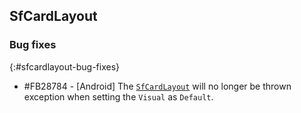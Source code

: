 ## SfCardLayout

### Bug fixes
{:#sfcardlayout-bug-fixes}

* \#FB28784 - [Android] The [`SfCardLayout`](https://help.syncfusion.com/cr/xamarin/Syncfusion.XForms.Cards.SfCardLayout.html) will no longer be thrown exception when setting the `Visual` as `Default`.
